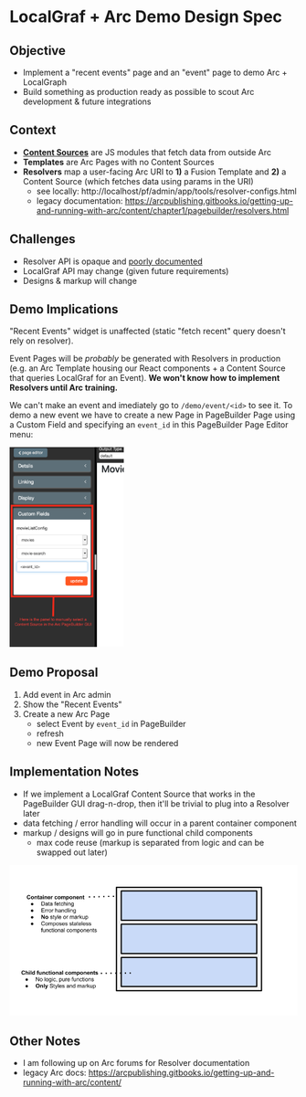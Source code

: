# LocalGraf + Arc Demo Design Spec

## Objective
- Implement a "recent events" page and an "event" page to demo Arc + LocalGraph
- Build something as production ready as possible to scout Arc development & future integrations

## Context
- **[Content Sources](https://dmn.arcpublishing.com/alc/arc-products/pagebuilder/fusion/documentation/recipes/defining-content-source.md)** are JS modules that fetch data from outside Arc
- **Templates** are Arc Pages with no Content Sources
- **Resolvers** map a user-facing Arc URI to **1)** a Fusion Template and **2)** a Content Source (which fetches data using params in the URI)
    - see locally: http://localhost/pf/admin/app/tools/resolver-configs.html
    - legacy documentation: https://arcpublishing.gitbooks.io/getting-up-and-running-with-arc/content/chapter1/pagebuilder/resolvers.html

## Challenges
- Resolver API is opaque and [poorly documented](https://dmn.arcpublishing.com/alc/answers/464)
- LocalGraf API may change (given future requirements)
- Designs & markup will change

## Demo Implications
"Recent Events" widget is unaffected (static "fetch recent" query doesn't rely on resolver).

Event Pages will be _probably_ be generated with Resolvers in production (e.g. an Arc Template housing our React components + a Content Source that queries LocalGraf for an Event).  **We won't know how to implement Resolvers until Arc training.**

We can't make an event and imediately go to `/demo/event/<id>` to see it.  To demo a new event we have to create a new Page in PageBuilder Page using a Custom Field and specifying an `event_id` in this PageBuilder Page Editor menu:

<img src="https://raw.githubusercontent.com/nigelgilbert/localgraf-demo-design-docs/master/images/Screen%20Shot%202019-03-20%20at%2011.16.15%20PM.png" width="200" />


## Demo Proposal
1. Add event in Arc admin
2. Show the "Recent Events"
3. Create a new Arc Page
    - select Event by `event_id` in PageBuilder
    - refresh
    - new Event Page will now be rendered

## Implementation Notes
- If we implement a LocalGraf Content Source that works in the PageBuilder GUI drag-n-drop, then it'll be trivial to plug into a Resolver later
- data fetching / error handling will occur in a parent container component
- markup / designs will go in pure functional child components
    - max code reuse (markup is separated from logic and can be swapped out later)

<img src="https://raw.githubusercontent.com/nigelgilbert/localgraf-demo-design-docs/master/images/component-diagram.png" width="600" />

## Other Notes
- I am following up on Arc forums for Resolver documentation
- legacy Arc docs: https://arcpublishing.gitbooks.io/getting-up-and-running-with-arc/content/
